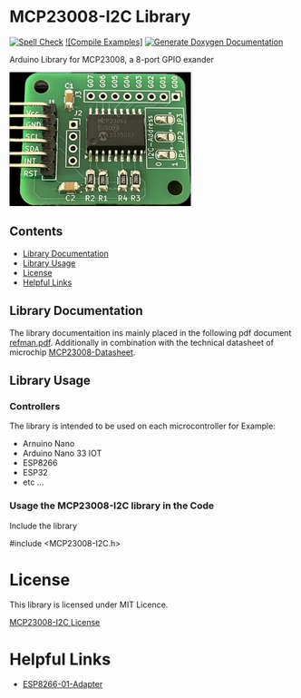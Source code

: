 # MCP23008-I2C Library
[![Spell Check](https://github.com/hasenradball/MCP23008-I2C/actions/workflows/spell_checker.yml/badge.svg)](https://github.com/hasenradball/MCP23008-I2C/actions/workflows/spell_checker.yml)
[![Compile Examples]]()
[![Generate Doxygen Documentation](https://github.com/hasenradball/MCP23008-I2C/actions/workflows/doxygen.yml/badge.svg)](https://github.com/hasenradball/MCP23008-I2C/actions/workflows/doxygen.yml)

Arduino Library for MCP23008, a 8-port GPIO exander 


![MCP23008-Adapter Picture](./docs/MCP23008-adapter.jpg)


## Contents
* [Library Documentation](#library-documentation)
* [Library Usage](#library-usage)
* [License](#license)
* [Helpful Links](#helpful-links)

## Library Documentation
The library documentaition ins mainly placed in the following pdf document [refman.pdf](./docs/latex/refman.pdf). 
Additionally in combination with the technical datasheet of microchip [MCP23008-Datasheet](./docs/MCP23008-Datasheet.pdf).

## Library Usage
### Controllers
The library is intended to be used on each microcontroller for Example:<br>
* Arnuino Nano
* Arduino Nano 33 IOT
* ESP8266
* ESP32
* etc ...

### Usage the MCP23008-I2C library in the Code
Include the library

#include <MCP23008-I2C.h>


# License
This library is licensed under MIT Licence.

[MCP23008-I2C License](https://github.com/hasenradball/MCP23008-I2C/blob/master/LICENSE)


# Helpful Links
* [ESP8266-01-Adapter](https://esp8266-01-adapter.de)